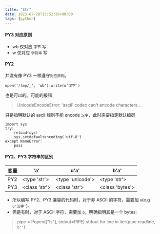 ```yaml
---
title: "Str"
date: 2023-07-28T15:52:36+08:00
tags: [python]
---
```



#### PY3 对应原则
- wb 仅对应 `字节` 写
- w 仅对应 `字符串` 写

#### PY2
并没有像 PY3 一样遵守`对应原则`。
```
open('/tmp/_', 'wb').write(u'汉字')
```
 也是可以的。可能的报错
> UnicodeEncodeError: 'ascii' codec can't encode characters...

只是指明默认的 ascii 规则不能 encode `汉字`，此时需要指定默认编码
```
import sys
try:
    reload(sys)
    sys.setdefaultencoding('utf-8')
except NameError:
    pass
```

#### PY2、PY3 字符串的区别
| 变量 | 'a' | u'a' | b'a'
|------|------|--------|--------|
PY2  | <type 'str'> | <type 'unicode'> | <type 'str'>
PY3  | <class 'str'> | <class 'str'> | <class 'bytes'>

- 所以编写 PY2、PY3 兼容的代码时，对于非 ASCII 的字符，需要加 `u`(e.g `u'汉字'`)。
- 但是有时，对于 ASCII 字符，需要加 `b`，明确指明其是一个 bytes:
> pipe = Popen(["ls"], stdout=PIPE).stdout
> for line in iter(pipe.readline, `b''`)


